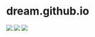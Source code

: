 # dream.github.io
![](https://cdn.luogu.com.cn/upload/usericon/346410.png)
![](https://luogu-card.vercel.app/practice?id=346410&dark_mode=true)
![](https://luogu-card.vercel.app/about?id=346410&dark_mode=true)
